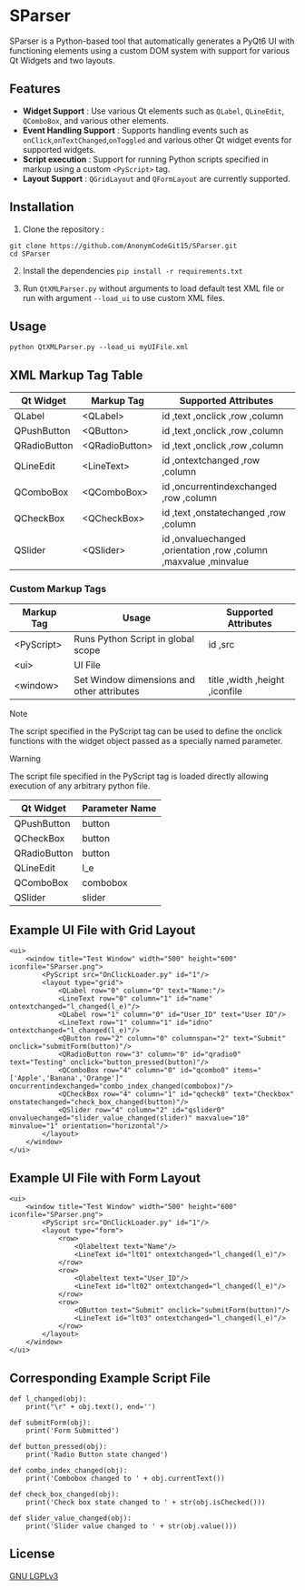 # SParser

SParser is a Python-based tool that automatically generates a PyQt6 UI  with functioning elements using a custom DOM system with support for various Qt Widgets and two layouts.
## Features
 - **Widget Support** : Use various Qt elements such as `QLabel`, `QLineEdit`, `QComboBox`, and various other elements.  
 - **Event Handling Support** :  Supports handling events such as `onClick`,`onTextChanged`,`onToggled` and various other Qt widget events for supported widgets.
- **Script execution** : Support for running Python scripts specified in markup using a custom `<PyScript>` tag.
- **Layout Support** : `QGridLayout` and `QFormLayout` are currently supported.
## Installation
1. Clone the repository : 

```
git clone https://github.com/AnonymCodeGit15/SParser.git
cd SParser
```
2. Install the dependencies
`pip install -r requirements.txt`

3. Run `QtXMLParser.py` without arguments to load default test XML file or run with argument  `--load_ui` to use custom XML files.

## Usage 
`python QtXMLParser.py --load_ui myUIFile.xml`
## XML Markup Tag Table
| Qt Widget    | Markup Tag      | Supported Attributes                                             |
|--------------|-----------------|------------------------------------------------------------------| 
| QLabel       | \<QLabel>       | id ,text ,onclick ,row ,column                                   |
| QPushButton  | \<QButton>      | id ,text ,onclick ,row ,column                                   |
| QRadioButton | \<QRadioButton> | id ,text ,onclick ,row ,column                                   |
| QLineEdit    | \<LineText>     | id ,ontextchanged ,row ,column                                   |
| QComboBox    | \<QComboBox>    | id ,oncurrentindexchanged ,row ,column                           |
| QCheckBox    | \<QCheckBox>    | id ,text ,onstatechanged ,row ,column                            |
| QSlider      | \<QSlider>      | id ,onvaluechanged ,orientation ,row ,column ,maxvalue ,minvalue |
### Custom Markup Tags
| Markup Tag  | Usage                                      | Supported Attributes |
|-------------|--------------------------------------------| ------- | 
| \<PyScript> | Runs Python Script in global scope         | id ,src
| \<ui>       | UI File                                    | |
| \<window>   | Set Window dimensions and other attributes | title ,width ,height ,iconfile |
> [!NOTE]
> The script specified in the PyScript tag can be used to define the onclick functions with the widget object passed as a specially named parameter.

> [!WARNING]
> The script file specified in the PyScript tag is loaded directly allowing execution of any arbitrary python file.

| Qt Widget    | Parameter Name |
|--------------|----------------|
| QPushButton  | button         |
| QCheckBox    | button         |
| QRadioButton | button         |
| QLineEdit    | l_e            |
| QComboBox    | combobox       |
| QSlider      | slider         |

## Example UI File with Grid Layout
```
<ui>
    <window title="Test Window" width="500" height="600" iconfile="SParser.png">
        <PyScript src="OnClickLoader.py" id="1"/>
        <layout type="grid">
            <QLabel row="0" column="0" text="Name:"/>
            <LineText row="0" column="1" id="name" ontextchanged="l_changed(l_e)"/>
            <QLabel row="1" column="0" id="User_ID" text="User ID"/>
            <LineText row="1" column="1" id="idno" ontextchanged="l_changed(l_e)"/>
            <QButton row="2" column="0" columnspan="2" text="Submit" onclick="submitForm(button)"/>
            <QRadioButton row="3" column="0" id="qradio0" text="Testing" onclick="button_pressed(button)"/>
            <QComboBox row="4" column="0" id="qcombo0" items="['Apple','Banana','Orange']" oncurrentindexchanged="combo_index_changed(combobox)"/>
            <QCheckBox row="4" column="1" id="qcheck0" text="Checkbox" onstatechanged="check_box_changed(button)"/>
            <QSlider row="4" column="2" id="qslider0" onvaluechanged="slider_value_changed(slider)" maxvalue="10" minvalue="1" orientation="horizontal"/>
        </layout>
    </window>
</ui>
```
## Example UI File with Form Layout
```
<ui>
    <window title="Test Window" width="500" height="600" iconfile="SParser.png">
        <PyScript src="OnClickLoader.py" id="1"/>
        <layout type="form">
            <row>
                <Qlabeltext text="Name"/>
                <LineText id="lt01" ontextchanged="l_changed(l_e)"/>
            </row>
            <row>
                <Qlabeltext text="User_ID"/>
                <LineText id="lt02" ontextchanged="l_changed(l_e)"/>
            </row>
            <row>
                <QButton text="Submit" onclick="submitForm(button)"/>
                <LineText id="lt03" ontextchanged="l_changed(l_e)"/>
            </row>
        </layout>
    </window>
</ui>
```

## Corresponding Example Script File
```
def l_changed(obj):
    print("\r" + obj.text(), end='')

def submitForm(obj):
    print('Form Submitted')

def button_pressed(obj):
    print('Radio Button state changed')

def combo_index_changed(obj):
    print('Combobox changed to ' + obj.currentText())

def check_box_changed(obj):
    print('Check box state changed to ' + str(obj.isChecked()))

def slider_value_changed(obj):
    print('Slider value changed to ' + str(obj.value()))

```
## License
[GNU LGPLv3](https://choosealicense.com/licenses/lgpl-3.0/)
